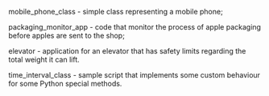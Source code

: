 mobile_phone_class - simple class representing a mobile phone;

packaging_monitor_app - code that monitor the process of apple packaging before apples are sent to the shop;

elevator - application for an elevator that has safety limits regarding the total weight it can lift.

time_interval_class - sample script that implements some custom behaviour for some Python special methods.
